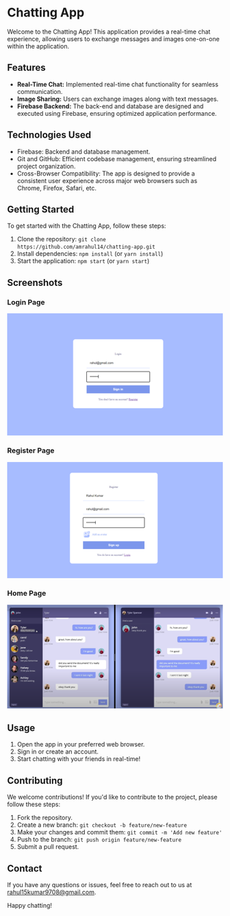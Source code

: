 # Chatting App

Welcome to the Chatting App! This application provides a real-time chat experience, allowing users to exchange messages and images one-on-one within the application.

## Features

- **Real-Time Chat:** Implemented real-time chat functionality for seamless communication.
- **Image Sharing:** Users can exchange images along with text messages.
- **Firebase Backend:** The back-end and database are designed and executed using Firebase, ensuring optimized application performance.

## Technologies Used

- Firebase: Backend and database management.
- Git and GitHub: Efficient codebase management, ensuring streamlined project organization.
- Cross-Browser Compatibility: The app is designed to provide a consistent user experience across major web browsers such as Chrome, Firefox, Safari, etc.

## Getting Started

To get started with the Chatting App, follow these steps:

1. Clone the repository: `git clone https://github.com/amrahul14/chatting-app.git`
2. Install dependencies: `npm install` (or `yarn install`)
3. Start the application: `npm start` (or `yarn start`)

## Screenshots

### Login Page

![Login Page](src/img/login.png)

### Register Page

![Register Page](src/img/register.png)

### Home Page

![Home Page](src/img/home.png)

## Usage

1. Open the app in your preferred web browser.
2. Sign in or create an account.
3. Start chatting with your friends in real-time!

## Contributing

We welcome contributions! If you'd like to contribute to the project, please follow these steps:

1. Fork the repository.
2. Create a new branch: `git checkout -b feature/new-feature`
3. Make your changes and commit them: `git commit -m 'Add new feature'`
4. Push to the branch: `git push origin feature/new-feature`
5. Submit a pull request.

## Contact

If you have any questions or issues, feel free to reach out to us at [rahul15kumar9708@gmail.com](mailto:rahul15kumar9708@gmail.com).

Happy chatting!
